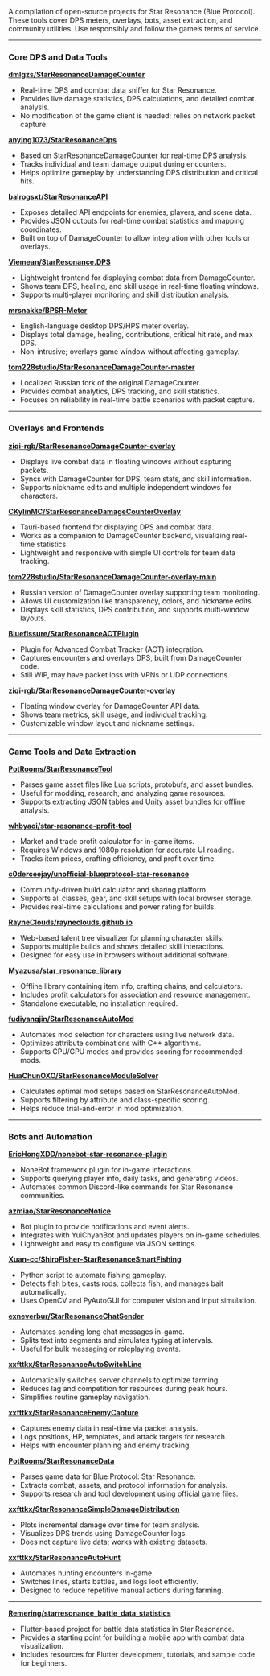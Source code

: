 A compilation of open-source projects for Star Resonance (Blue Protocol).
These tools cover DPS meters, overlays, bots, asset extraction, and community utilities.
Use responsibly and follow the game’s terms of service.

---

### Core DPS and Data Tools

**[dmlgzs/StarResonanceDamageCounter](https://github.com/dmlgzs/StarResonanceDamageCounter)**
- Real-time DPS and combat data sniffer for Star Resonance.
- Provides live damage statistics, DPS calculations, and detailed combat analysis.
- No modification of the game client is needed; relies on network packet capture.

**[anying1073/StarResonanceDps](https://github.com/anying1073/StarResonanceDps)**
- Based on StarResonanceDamageCounter for real-time DPS analysis.
- Tracks individual and team damage output during encounters.
- Helps optimize gameplay by understanding DPS distribution and critical hits.

**[balrogsxt/StarResonanceAPI](https://github.com/balrogsxt/StarResonanceAPI)**
- Exposes detailed API endpoints for enemies, players, and scene data.
- Provides JSON outputs for real-time combat statistics and mapping coordinates.
- Built on top of DamageCounter to allow integration with other tools or overlays.

**[Viemean/StarResonance.DPS](https://github.com/Viemean/StarResonance.DPS)**
- Lightweight frontend for displaying combat data from DamageCounter.
- Shows team DPS, healing, and skill usage in real-time floating windows.
- Supports multi-player monitoring and skill distribution analysis.

**[mrsnakke/BPSR-Meter](https://github.com/mrsnakke/BPSR-Meter)**
- English-language desktop DPS/HPS meter overlay.
- Displays total damage, healing, contributions, critical hit rate, and max DPS.
- Non-intrusive; overlays game window without affecting gameplay.

**[tom228studio/StarResonanceDamageCounter-master](https://github.com/tom228studio/StarResonanceDamageCounter-master)**
- Localized Russian fork of the original DamageCounter.
- Provides combat analytics, DPS tracking, and skill statistics.
- Focuses on reliability in real-time battle scenarios with packet capture.

---

### Overlays and Frontends

**[ziqi-rgb/StarResonanceDamageCounter-overlay](https://github.com/ziqi-rgb/StarResonanceDamageCounter-overlay)**
- Displays live combat data in floating windows without capturing packets.
- Syncs with DamageCounter for DPS, team stats, and skill information.
- Supports nickname edits and multiple independent windows for characters.

**[CKylinMC/StarResonanceDamageCounterOverlay](https://github.com/CKylinMC/StarResonanceDamageCounterOverlay)**
- Tauri-based frontend for displaying DPS and combat data.
- Works as a companion to DamageCounter backend, visualizing real-time statistics.
- Lightweight and responsive with simple UI controls for team data tracking.

**[tom228studio/StarResonanceDamageCounter-overlay-main](https://github.com/tom228studio/StarResonanceDamageCounter-overlay-main)**
- Russian version of DamageCounter overlay supporting team monitoring.
- Allows UI customization like transparency, colors, and nickname edits.
- Displays skill statistics, DPS contribution, and supports multi-window layouts.

**[Bluefissure/StarResonanceACTPlugin](https://github.com/Bluefissure/StarResonanceACTPlugin)**
- Plugin for Advanced Combat Tracker (ACT) integration.
- Captures encounters and overlays DPS, built from DamageCounter code.
- Still WIP, may have packet loss with VPNs or UDP connections.

**[ziqi-rgb/StarResonanceDamageCounter-overlay](https://github.com/ziqi-rgb/StarResonanceDamageCounter-overlay)**
- Floating window overlay for DamageCounter API data.
- Shows team metrics, skill usage, and individual tracking.
- Customizable window layout and nickname settings.

---

### Game Tools and Data Extraction

**[PotRooms/StarResonanceTool](https://github.com/PotRooms/StarResonanceTool)**
- Parses game asset files like Lua scripts, protobufs, and asset bundles.
- Useful for modding, research, and analyzing game resources.
- Supports extracting JSON tables and Unity asset bundles for offline analysis.

**[whbyaoi/star-resonance-profit-tool](https://github.com/whbyaoi/star-resonance-profit-tool)**
- Market and trade profit calculator for in-game items.
- Requires Windows and 1080p resolution for accurate UI reading.
- Tracks item prices, crafting efficiency, and profit over time.

**[c0derceejay/unofficial-blueprotocol-star-resonance](https://github.com/c0derceejay/unofficial-blueprotocol-star-resonance)**
- Community-driven build calculator and sharing platform.
- Supports all classes, gear, and skill setups with local browser storage.
- Provides real-time calculations and power rating for builds.

**[RayneClouds/rayneclouds.github.io](https://github.com/RayneClouds/rayneclouds.github.io)**
- Web-based talent tree visualizer for planning character skills.
- Supports multiple builds and shows detailed skill interactions.
- Designed for easy use in browsers without additional software.

**[Myazusa/star_resonance_library](https://github.com/Myazusa/star_resonance_library)**
- Offline library containing item info, crafting chains, and calculators.
- Includes profit calculators for association and resource management.
- Standalone executable, no installation required.

**[fudiyangjin/StarResonanceAutoMod](https://github.com/fudiyangjin/StarResonanceAutoMod)**
- Automates mod selection for characters using live network data.
- Optimizes attribute combinations with C++ algorithms.
- Supports CPU/GPU modes and provides scoring for recommended mods.

**[HuaChunOXO/StarResonanceModuleSolver](https://github.com/HuaChunOXO/StarResonanceModuleSolver)**
- Calculates optimal mod setups based on StarResonanceAutoMod.
- Supports filtering by attribute and class-specific scoring.
- Helps reduce trial-and-error in mod optimization.

---

### Bots and Automation

**[EricHongXDD/nonebot-star-resonance-plugin](https://github.com/EricHongXDD/nonebot-star-resonance-plugin)**
- NoneBot framework plugin for in-game interactions.
- Supports querying player info, daily tasks, and generating videos.
- Automates common Discord-like commands for Star Resonance communities.

**[azmiao/StarResonanceNotice](https://github.com/azmiao/StarResonanceNotice)**
- Bot plugin to provide notifications and event alerts.
- Integrates with YuiChyanBot and updates players on in-game schedules.
- Lightweight and easy to configure via JSON settings.

**[Xuan-cc/ShiroFisher-StarResonanceSmartFishing](https://github.com/Xuan-cc/ShiroFisher-StarResonanceSmartFishing)**
- Python script to automate fishing gameplay.
- Detects fish bites, casts rods, collects fish, and manages bait automatically.
- Uses OpenCV and PyAutoGUI for computer vision and input simulation.

**[exneverbur/StarResonanceChatSender](https://github.com/exneverbur/StarResonanceChatSender)**
- Automates sending long chat messages in-game.
- Splits text into segments and simulates typing at intervals.
- Useful for bulk messaging or roleplaying events.

**[xxfttkx/StarResonanceAutoSwitchLine](https://github.com/xxfttkx/StarResonanceAutoSwitchLine)**
- Automatically switches server channels to optimize farming.
- Reduces lag and competition for resources during peak hours.
- Simplifies routine gameplay navigation.

**[xxfttkx/StarResonanceEnemyCapture](https://github.com/xxfttkx/StarResonanceEnemyCapture)**
- Captures enemy data in real-time via packet analysis.
- Logs positions, HP, templates, and attack targets for research.
- Helps with encounter planning and enemy tracking.

**[PotRooms/StarResonanceData](https://github.com/PotRooms/StarResonanceData)**
- Parses game data for Blue Protocol: Star Resonance.
- Extracts combat, assets, and protocol information for analysis.
- Supports research and tool development using official game files.

**[xxfttkx/StarResonanceSimpleDamageDistribution](https://github.com/amoeet/StarResonanceSimpleDamageDistribution)**
- Plots incremental damage over time for team analysis.
- Visualizes DPS trends using DamageCounter logs.
- Does not capture live data; works with existing datasets.

**[xxfttkx/StarResonanceAutoHunt](https://github.com/xxfttkx/StarResonanceAutoHunt)**
- Automates hunting encounters in-game.
- Switches lines, starts battles, and logs loot efficiently.
- Designed to reduce repetitive manual actions during farming.

---

**[Remering/starresonance_battle_data_statistics](https://github.com/Remering/starresonance_battle_data_statistics)**
- Flutter-based project for battle data statistics in Star Resonance.
- Provides a starting point for building a mobile app with combat data visualization.
- Includes resources for Flutter development, tutorials, and sample code for beginners.
